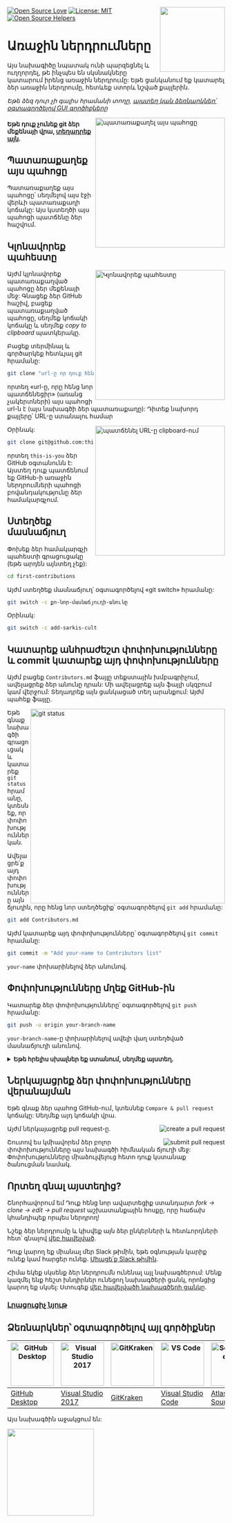[![Open Source Love](https://firstcontributions.github.io/open-source-badges/badges/open-source-v1/open-source.svg)](https://github.com/firstcontributions/open-source-badges)
[<img align="right" width="150" src="https://firstcontributions.github.io/assets/Readme/join-slack-team.png">](https://join.slack.com/t/firstcontributors/shared_invite/zt-1n4y7xnk0-DnLVTaN6U9xLU79H5Hi62w)
[![License: MIT](https://img.shields.io/badge/License-MIT-green.svg)](https://opensource.org/licenses/MIT)
[![Open Source Helpers](https://www.codetriage.com/roshanjossey/first-contributions/badges/users.svg)](https://www.codetriage.com/roshanjossey/first-contributions)

# Առաջին ներդրումները

Այս նախագիծը նպատակ ունի պարզեցնել և ուղղորդել, թե ինչպես են սկսնակները կատարում իրենց առաջին ներդրումը: Եթե ​​ցանկանում եք կատարել ձեր առաջին ներդրումը, հետևեք ստորև նշված քայլերին.

_Եթե ​​ձեզ դուր չի գալիս հրամանի տողը, [այստեղ կան ձեռնարկներ՝ օգտագործելով GUI գործիքները](#tutorials-using-other-tools)_

<img align="right" width="300" src="https://firstcontributions.github.io/assets/Readme/fork.png" alt="պատառաքաղել այս պահոցը" />

#### Եթե ​​դուք չունեք git ձեր մեքենայի վրա, [տեղադրեք այն](https://docs.github.com/en/get-started/quickstart/set-up-git).

## Պատառաքաղեք այս պահոցը

Պատառաքաղեք այս պահոցը՝ սեղմելով այս էջի վերևի պատառաքաղի կոճակը:
Այս կստեղծի այս պահոցի պատճենը ձեր հաշվում.

## Կլոնավորեք պահեստը

<img align="right" width="300" src="https://firstcontributions.github.io/assets/Readme/clone.png" alt="Կլոնավորեք պահեստը" />

Այժմ կլոնավորեք պատառաքաղված պահոցը ձեր մեքենայի մեջ: Գնացեք ձեր GitHub հաշիվ, բացեք պատառաքաղված պահոցը, սեղմեք կոճակի կոճակը և սեղմեք _copy to clipboard_ պատկերակը.

Բացեք տերմինալ և գործարկեք հետևյալ git հրամանը:

```bash
git clone "url-ը որ դուք հենց նոր պատճենեցիք"
```

որտեղ «url-ը, որը հենց նոր պատճենեցիր» (առանց չակերտների) այս պահոցի url-ն է (այս նախագծի ձեր պատառաքաղը): Դիտեք նախորդ քայլերը՝ URL-ը ստանալու համար

<img align="right" width="300" src="https://firstcontributions.github.io/assets/Readme/copy-to-clipboard.png" alt="պատճենել URL-ը clipboard-ում" />

Օրինակ:

```bash
git clone git@github.com:this-is-you/first-contributions.git
```

որտեղ `this-is-you` ձեր GitHub օգտանունն է: Այստեղ դուք պատճենում եք GitHub-ի առաջին ներդրումների պահոցի բովանդակությունը ձեր համակարգչում.

## Ստեղծեք մասնաճյուղ

Փոխեք ձեր համակարգչի պահեստի գրացուցակը (եթե արդեն այնտեղ չեք):

```bash
cd first-contributions
```

Այժմ ստեղծեք մասնաճյուղ՝ օգտագործելով «git switch» հրամանը:

```bash
git switch -c քո-նոր-մասնաճյուղի-անունը
```

Օրինակ:

```bash
git switch -c add-sarkis-cult
```

## Կատարեք անհրաժեշտ փոփոխությունները և commit կատարեք այդ փոփոխությունները

Այժմ բացեք `Contributors.md` ֆայլը տեքստային խմբագրիչում, ավելացրեք ձեր անունը դրան: Մի ավելացրեք այն ֆայլի սկզբում կամ վերջում: Տեղադրեք այն ցանկացած տեղ արանքում: Այժմ պահեք ֆայլը.

<img align="right" width="450" src="https://firstcontributions.github.io/assets/Readme/git-status.png" alt="git status" />

Եթե ​​գնաք նախագծի գրացուցակ և կատարեք `git status` հրամանը, կտեսնեք, որ փոփոխություններ կան.

Ավելացրե՛ք այդ փոփոխությունները այն ճյուղին, որը հենց նոր ստեղծեցիք՝ օգտագործելով `git add` հրամանը:

```bash
git add Contributors.md
```

Այժմ կատարեք այդ փոփոխությունները՝ օգտագործելով `git commit` հրամանը:

```bash
git commit -m "Add your-name to Contributors list"
```

`your-name` փոխարինելով ձեր անունով.

## Փոփոխությունները մղեք GitHub-ին

Կատարեք ձեր փոփոխությունները՝ օգտագործելով `git push` հրամանը:

```bash
git push -u origin your-branch-name
```

`your-branch-name`-ը փոխարինելով ավելի վաղ ստեղծված մասնաճյուղի անունով.

<details>
<summary> <strong>Եթե ​​հրելիս սխալներ եք ստանում, սեղմեք այստեղ.</strong> </summary>

- ### Վավերացման սխալ
       <pre>remote: Support for password authentication was removed on August 13, 2021. Please use a personal access token instead.
  remote: Please see https://github.blog/2020-12-15-token-authentication-requirements-for-git-operations/ for more information.
  fatal: Authentication failed for 'https://github.com/<your-username>/first-contributions.git/'</pre>
  Գնացեք [GitHub-ի ձեռնարկ](https://docs.github.com/en/authentication/connecting-to-github-with-ssh/adding-a-new-ssh-key-to-your-github-account) ձեր հաշվի համար SSH բանալի ստեղծելու և կազմաձևելու վերաբերյալ.
  </details>

## Ներկայացրեք ձեր փոփոխությունները վերանայման

Եթե ​​գնաք ձեր պահոց GitHub-ում, կտեսնեք `Compare & pull request` կոճակը: Սեղմեք այդ կոճակի վրա.

<img style="float: right;" src="https://firstcontributions.github.io/assets/Readme/compare-and-pull.png" alt="create a pull request" />

Այժմ ներկայացրեք pull request-ը.

<img style="float: right;" src="https://firstcontributions.github.io/assets/Readme/submit-pull-request.png" alt="submit pull request" />

Շուտով ես կմիավորեմ ձեր բոլոր փոփոխությունները այս նախագծի հիմնական ճյուղի մեջ: Փոփոխությունները միաձուլվելուց հետո դուք կստանաք ծանուցման նամակ.

## Որտեղ գնալ այստեղից?

Շնորհավորում եմ Դուք հենց նոր ավարտեցիք ստանդարտ _fork -> clone -> edit -> pull request_ աշխատանքային հոսքը, որը հաճախ կհանդիպեք որպես ներդրող!

Նշեք ձեր ներդրումը և կիսվեք այն ձեր ընկերների և հետևորդների հետ՝ գնալով [վեբ հավելված](https://firstcontributions.github.io/#social-share).

Դուք կարող եք միանալ մեր Slack թիմին, եթե օգնության կարիք ունեք կամ հարցեր ունեք. [Միացե՛ք Slack թիմին](https://join.slack.com/t/firstcontributors/shared_invite/zt-1n4y7xnk0-DnLVTaN6U9xLU79H5Hi62w).

Հիմա եկեք սկսենք ձեր ներդրումն ունենալ այլ նախագծերում: Մենք կազմել ենք հեշտ խնդիրներ ունեցող նախագծերի ցանկ, որոնցից կարող եք սկսել: Ստուգեք [վեբ հավելվածի նախագծերի ցանկը](https://firstcontributions.github.io/#project-list).

### [Լրացուցիչ նյութ](additional-material/git_workflow_scenarios/additional-material.md)

## Ձեռնարկներ՝ օգտագործելով այլ գործիքներ

| <a href="gui-tool-tutorials/github-desktop-tutorial.md"><img alt="GitHub Desktop" src="https://desktop.github.com/images/desktop-icon.svg" width="100"></a> | <a href="gui-tool-tutorials/github-windows-vs2017-tutorial.md"><img alt="Visual Studio 2017" src="https://upload.wikimedia.org/wikipedia/commons/c/cd/Visual_Studio_2017_Logo.svg" width="100"></a> | <a href="gui-tool-tutorials/gitkraken-tutorial.md"><img alt="GitKraken" src="https://firstcontributions.github.io/assets/gui-tool-tutorials/gitkraken-tutorial/gk-icon.png" width="100"></a> | <a href="gui-tool-tutorials/github-windows-vs-code-tutorial.md"><img alt="VS Code" src="https://upload.wikimedia.org/wikipedia/commons/2/2d/Visual_Studio_Code_1.18_icon.svg" width=100></a> | <a href="gui-tool-tutorials/sourcetree-macos-tutorial.md"><img alt="Sourcetree App" src="https://wac-cdn.atlassian.com/dam/jcr:81b15cde-be2e-4f4a-8af7-9436f4a1b431/Sourcetree-icon-blue.svg" width=100></a> | <a href="gui-tool-tutorials/github-windows-intellij-tutorial.md"><img alt="IntelliJ IDEA" src="https://upload.wikimedia.org/wikipedia/commons/thumb/9/9c/IntelliJ_IDEA_Icon.svg/512px-IntelliJ_IDEA_Icon.svg.png" width=100></a> |
| ----------------------------------------------------------------------------------------------------------------------------------------------------------- | --------------------------------------------------------------------------------------------------------------------------------------------------------------------------------------------------- | -------------------------------------------------------------------------------------------------------------------------------------------------------------------------------------------- | -------------------------------------------------------------------------------------------------------------------------------------------------------------------------------------------- | ------------------------------------------------------------------------------------------------------------------------------------------------------------------------------------------------------------ | -------------------------------------------------------------------------------------------------------------------------------------------------------------------------------------------------------------------------------- |
| [GitHub Desktop](gui-tool-tutorials/github-desktop-tutorial.md)                                                                                             | [Visual Studio 2017](gui-tool-tutorials/github-windows-vs2017-tutorial.md)                                                                                                                          | [GitKraken](gui-tool-tutorials/gitkraken-tutorial.md)                                                                                                                                        | [Visual Studio Code](gui-tool-tutorials/github-windows-vs-code-tutorial.md)                                                                                                                  | [Atlassian Sourcetree](gui-tool-tutorials/sourcetree-macos-tutorial.md)                                                                                                                                      | [IntelliJ IDEA](gui-tool-tutorials/github-windows-intellij-tutorial.md)                                                                                                                                                          |

<p>Այս նախագծին աջակցում են:</p>
<p>
  <a href="https://www.digitalocean.com/">
    <img src="https://opensource.nyc3.cdn.digitaloceanspaces.com/attribution/assets/SVG/DO_Logo_horizontal_blue.svg" width="201px">
  </a>
</p>
